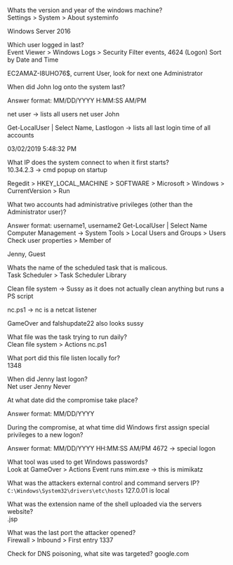 Whats the version and year of the windows machine?  
Settings > System > About
systeminfo

Windows Server 2016

Which user logged in last?  
Event Viewer > Windows Logs > Security
Filter events, 4624 (Logon)
Sort by Date and Time

EC2AMAZ-I8UHO76$, current User, look for next one
Administrator

When did John log onto the system last?

Answer format: MM/DD/YYYY H:MM:SS AM/PM

net user -> lists all users
net user John

Get-LocalUser | Select Name, Lastlogon -> lists all last login time of all accounts

03/02/2019 5:48:32 PM

What IP does the system connect to when it first starts?  
10.34.2.3 -> cmd popup on startup

Regedit > HKEY_LOCAL_MACHINE > SOFTWARE > Microsoft > Windows > CurrentVersion > Run

What two accounts had administrative privileges (other than the Administrator user)?

Answer format: username1, username2
Get-LocalUser | Select Name
Computer Management -> System Tools > Local Users and Groups > Users
Check user properties > Member of

Jenny, Guest

Whats the name of the scheduled task that is malicous.  
Task Scheduler > Task Scheduler Library

Clean file system -> Sussy as it does not actually clean anything but runs a PS script

nc.ps1 -> nc is a netcat listener

GameOver and falshupdate22 also looks sussy

What file was the task trying to run daily?  
Clean file system > Actions
nc.ps1

What port did this file listen locally for?  
1348

When did Jenny last logon?  
Net user Jenny
Never

At what date did the compromise take place?

Answer format: MM/DD/YYYY


During the compromise, at what time did Windows first assign special privileges to a new logon?

Answer format: MM/DD/YYYY HH:MM:SS AM/PM
4672 -> special logon

What tool was used to get Windows passwords?  
Look at GameOver > Actions
Event runs mim.exe -> this is mimikatz

What was the attackers external control and command servers IP?  
`C:\Windows\System32\drivers\etc\hosts`
127.0.01 is local

What was the extension name of the shell uploaded via the servers website?  
.jsp

What was the last port the attacker opened?  
Firewall > Inbound > First entry
1337

Check for DNS poisoning, what site was targeted?
google.com